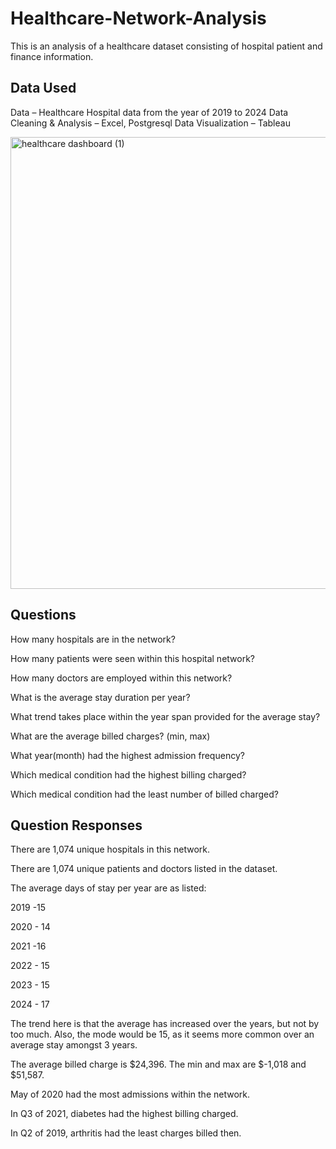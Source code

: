 # Healthcare-Network-Analysis

This is an analysis of a healthcare dataset consisting of hospital patient and finance information.


## Data Used

Data – Healthcare Hospital data from the year of 2019 to 2024 
Data Cleaning & Analysis – Excel, Postgresql 
Data Visualization – Tableau 

<img width="723" alt="healthcare dashboard (1)" src="https://github.com/user-attachments/assets/b8dd2ca3-2015-4a59-94a4-1a93431de7bb">




## Questions

How many hospitals are in the network? 

How many patients were seen within this hospital network? 

How many doctors are employed within this network? 

What is the average stay duration per year? 

What trend takes place within the year span provided for the average stay? 

What are the average billed charges? (min, max) 

What year(month) had the highest admission frequency? 

Which medical condition had the highest billing charged? 

Which medical condition had the least number of billed charged? 

## Question Responses

There are 1,074 unique hospitals in this network. 

 

There are 1,074 unique patients and doctors listed in the dataset. 

 

The average days of stay per year are as listed: 

2019  -15 

2020  - 14 

2021 -16 

2022 - 15 

2023 - 15 

2024 - 17 

 

The trend here is that the average has increased over the years, but not by too much. Also, the mode would be 15, as it seems more common over an average stay amongst 3 years. 

 

The average billed charge is $24,396.  The min and max are $-1,018 and $51,587.  

 

May of 2020 had the most admissions within the network.  

 

In Q3 of 2021, diabetes had the highest billing charged. 

 

In Q2 of 2019, arthritis had the least charges billed then.  

 

 



 

 
